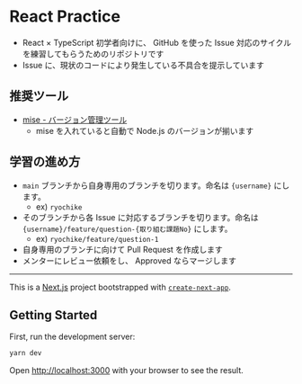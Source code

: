 # React Practice

- React × TypeScript 初学者向けに、 GitHub を使った Issue 対応のサイクルを練習してもらうためのリポジトリです
- Issue に、現状のコードにより発生している不具合を提示しています

## 推奨ツール

- [mise - バージョン管理ツール](https://mise.jdx.dev/)
  - mise を入れていると自動で Node.js のバージョンが揃います

## 学習の進め方

- `main` ブランチから自身専用のブランチを切ります。命名は `{username}` にします。
  - ex) `ryochike`
- そのブランチから各 Issue に対応するブランチを切ります。命名は `{username}/feature/question-{取り組む課題No}` にします。
  - ex) `ryochike/feature/question-1`
- 自身専用のブランチに向けて Pull Request を作成します
- メンターにレビュー依頼をし、 Approved ならマージします

---

This is a [Next.js](https://nextjs.org/) project bootstrapped with [`create-next-app`](https://github.com/vercel/next.js/tree/canary/packages/create-next-app).

## Getting Started

First, run the development server:

```bash
yarn dev
```

Open [http://localhost:3000](http://localhost:3000) with your browser to see the result.
